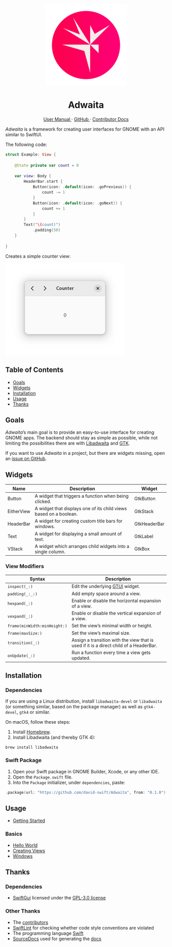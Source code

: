 <p align="center">
  <img width="256" alt="Adwaita Icon" src="Icons/AdwaitaIcon.png">
  <h1 align="center">Adwaita</h1>
</p>

<p align="center">
  <a href="https://david-swift.gitbook.io/adwaita/">
  User Manual
  </a>
  ·
  <a href="https://github.com/david-swift/Adwaita">
  GitHub
  </a>
  ·
  <a href="Documentation/Reference/README.md">
  Contributor Docs
  </a>
</p>

_Adwaita_ is a framework for creating user interfaces for GNOME with an API similar to SwiftUI.

The following code:

```swift
struct Example: View {

    @State private var count = 0

    var view: Body {
        HeaderBar.start {
            Button(icon: .default(icon: .goPrevious)) {
                count -= 1
            }
            Button(icon: .default(icon: .goNext)) {
                count += 1
            }
        }
        Text("\(count)")
            .padding(50)
    }

}
```

Creates a simple counter view:

![Counter Example][image-1]

## Table of Contents

- [Goals][1]
- [Widgets][2]
- [Installation][3]
- [Usage][4]
- [Thanks][5]

## Goals

_Adwaita_’s main goal is to provide an easy-to-use interface for creating GNOME apps. The backend should stay as simple as possible, while not limiting the possibilities there are with [Libadwaita][6] and [GTK][7].

If you want to use _Adwaita_ in a project, but there are widgets missing, open an [issue on GitHub][8].

## Widgets

| Name       | Description                                                       | Widget       |
| ---------- | ----------------------------------------------------------------- | ------------ |
| Button     | A widget that triggers a function when being clicked.             | GtkButton    |
| EitherView | A widget that displays one of its child views based on a boolean. | GtkStack     |
| HeaderBar  | A widget for creating custom title bars for windows.              | GtkHeaderBar |
| Text       | A widget for displaying a small amount of text.                   | GtkLabel     |
| VStack     | A widget which arranges child widgets into a single column.       | GtkBox       |

### View Modifiers

| Syntax                       | Description                                                                            |
| ---------------------------- | -------------------------------------------------------------------------------------- |
| `inspect(_:)`                | Edit the underlying [GTUI][9] widget.                                                  |
| `padding(_:_:)`              | Add empty space around a view.                                                         |
| `hexpand(_:)`                | Enable or disable the horizontal expansion of a view.                                  |
| `vexpand(_:)`                | Enable or disable the vertical expansion of a view.                                    |
| `frame(minWidth:minHeight:)` | Set the view’s minimal width or height.                                                |
| `frame(maxSize:)`            | Set the view’s maximal size.                                                           |
| `transition(_:)`             | Assign a transition with the view that is used if it is a direct child of a HeaderBar. |
| `onUpdate(_:)`               | Run a function every time a view gets updated.                                         |

## Installation
### Dependencies
If you are using a Linux distribution, install `libadwaita-devel` or `libadwaita` (or something similar, based on the package manager) as well as `gtk4-devel`, `gtk4` or similar.

On macOS, follow these steps:
1. Install [Homebrew][10].
2. Install Libadwaita (and thereby GTK 4):
```
brew install libadwaita
```

### Swift Package
1. Open your Swift package in GNOME Builder, Xcode, or any other IDE.
2. Open the `Package.swift` file.
3. Into the `Package` initializer, under `dependencies`, paste:
```swift
.package(url: "https://github.com/david-swift/Adwaita", from: "0.1.0")   
```

## Usage

* [Getting Started][11]

### Basics

* [Hello World][12]
* [Creating Views][13]
* [Windows][14]

## Thanks

### Dependencies
- [SwiftGui][15] licensed under the [GPL-3.0 license][16]

### Other Thanks
- The [contributors][17]
- [SwiftLint][18] for checking whether code style conventions are violated
- The programming language [Swift][19]
- [SourceDocs][20] used for generating the [docs][21]

[1]:	#goals
[2]:	#widgets
[3]:	#installation
[4]:	#usage
[5]:	#thanks
[6]:	https://gnome.pages.gitlab.gnome.org/libadwaita/doc/1-latest/index.html
[7]:	https://docs.gtk.org/gtk4/
[8]:	https://github.com/david-swift/Adwaita/issues
[9]:	https://github.com/JCWasmx86/SwiftGui
[10]:	https://brew.sh
[11]:	user-manual/GettingStarted.md
[12]:	user-manual/Basics/HelloWorld.md
[13]:   user-manual/Basics/CreatingViews.md
[14]:   user-manual/Basics/Windows.md
[15]:	https://github.com/JCWasmx86/SwiftGui
[16]:	https://github.com/JCWasmx86/SwiftGui/blob/main/COPYING
[17]:	Contributors.md
[18]:	https://github.com/realm/SwiftLint
[19]:	https://github.com/apple/swift
[20]:	https://github.com/SourceDocs/SourceDocs
[21]:	Documentation/Reference/README.md

[image-1]: Icons/Screenshot.png
